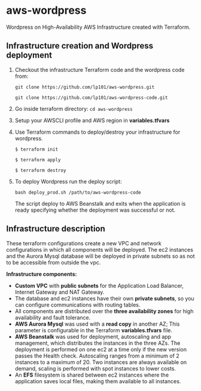 # aws-wordpress
Wordpress on High-Availability AWS Infrastructure created with Terraform.

## Infrastructure creation and Wordpress deployment
1. Checkout the infrastructure Terraform code and the wordpress code from:
    
    `git clone https://github.com/lp101/aws-wordpress.git`
    
    `git clone https://github.com/lp101/aws-wordpress-code.git`

2. Go inside terraform directory:
    `cd aws-wordpress`
3. Setup your AWSCLI profile and AWS region in **variables.tfvars**
4. Use Terraform commands to deploy/destroy your infrastructure for wordpress.

    `$ terraform init`

    `$ terraform apply`

    `$ terraform destroy`
5. To deploy Wordpress run the deploy script:
    
    `bash deploy_prod.sh /path/to/aws-wordpress-code`
    
    The script deploy to AWS Beanstalk and exits when the application is ready specifying whether the deployment was successful or not.


## Infrastructure description
These terraform configurations create a new VPC and network configurations in which all components will be deployed.
The ec2 instances and the Aurora Mysql database will be deployed in private subnets so as not to be accessible from outside the vpc.

**Infrastructure components:**
- **Custom VPC** with **public subnets** for the Application Load Balancer, Internet Gateway and NAT Gateway.
- The database and ec2 instances have their own **private subnets**, so you can configure communications with routing tables.
- All components are distributed over the **three availability zones** for high availability and fault tolerance.
- **AWS Aurora Mysql** was used with a **read copy** in another AZ; This parameter is configurable in the Terraform **variables.tfvars** file.
- **AWS Beanstalk** was used for deployment, autoscaling and app management, which distributes the instances in the three AZs. The deployment is performed on one ec2 at a time only if the new version passes the Health check. 
Autoscaling ranges from a minimum of 2 instances to a maximum of 20. Two instances are always available on demand, scaling is performed with spot instances to lower costs.
- An **EFS** filesystem is shared between ec2 instances where the application saves local files, making them available to all instances.
